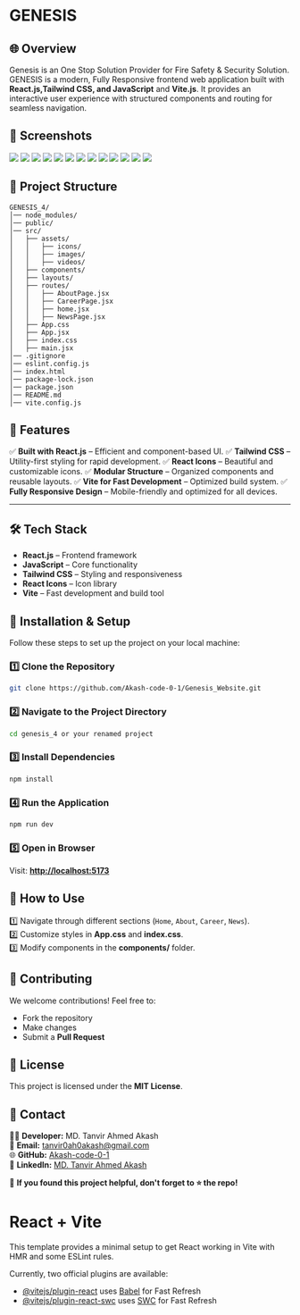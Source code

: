 # GENESIS

## 🌐 Overview
Genesis is an One Stop Solution Provider for Fire Safety & Security Solution.
GENESIS is a modern, Fully Responsive frontend web application built with **React.js,Tailwind CSS, and JavaScript** and **Vite.js**. It provides an interactive user experience with structured components and routing for seamless navigation. 

## 📸 Screenshots  

![](https://github.com/Akash-code-0-1/Genesis_Website/blob/main/src/assets/Web_ss/1.PNG?raw=true)
![](https://github.com/Akash-code-0-1/Genesis_Website/blob/main/src/assets/Web_ss/2.PNG?raw=true)
![](https://github.com/Akash-code-0-1/Genesis_Website/blob/main/src/assets/Web_ss/3.PNG?raw=true)
![](https://github.com/Akash-code-0-1/Genesis_Website/blob/main/src/assets/Web_ss/4.PNG?raw=true)
![](https://github.com/Akash-code-0-1/Genesis_Website/blob/main/src/assets/Web_ss/5.PNG?raw=true)
![](https://github.com/Akash-code-0-1/Genesis_Website/blob/main/src/assets/Web_ss/6.PNG?raw=true)
![](https://github.com/Akash-code-0-1/Genesis_Website/blob/main/src/assets/Web_ss/7.PNG?raw=true)
![](https://github.com/Akash-code-0-1/Genesis_Website/blob/main/src/assets/Web_ss/8.PNG?raw=true)
![](https://github.com/Akash-code-0-1/Genesis_Website/blob/main/src/assets/Web_ss/9.PNG?raw=true)
![](https://github.com/Akash-code-0-1/Genesis_Website/blob/main/src/assets/Web_ss/10.PNG?raw=true)
![](https://github.com/Akash-code-0-1/Genesis_Website/blob/main/src/assets/Web_ss/11.PNG?raw=true)
![](https://github.com/Akash-code-0-1/Genesis_Website/blob/main/src/assets/Web_ss/12.PNG?raw=true)
![](https://github.com/Akash-code-0-1/Genesis_Website/blob/main/src/assets/Web_ss/13.PNG?raw=true)


## 📂 Project Structure
```
GENESIS_4/
│── node_modules/
│── public/
│── src/
│   ├── assets/
│   │   ├── icons/
│   │   ├── images/
│   │   ├── videos/
│   ├── components/
│   ├── layouts/
│   ├── routes/
│   │   ├── AboutPage.jsx
│   │   ├── CareerPage.jsx
│   │   ├── home.jsx
│   │   ├── NewsPage.jsx
│   ├── App.css
│   ├── App.jsx
│   ├── index.css
│   ├── main.jsx
│── .gitignore
│── eslint.config.js
│── index.html
│── package-lock.json
│── package.json
│── README.md
│── vite.config.js
```

## 📌 Features

✅ **Built with React.js** – Efficient and component-based UI.
✅ **Tailwind CSS** – Utility-first styling for rapid development.
✅ **React Icons** – Beautiful and customizable icons.
✅ **Modular Structure** – Organized components and reusable layouts.
✅ **Vite for Fast Development** – Optimized build system.
✅ **Fully Responsive Design** – Mobile-friendly and optimized for all devices.

---

## 🛠️ Tech Stack

- **React.js** – Frontend framework
- **JavaScript** – Core functionality
- **Tailwind CSS** – Styling and responsiveness
- **React Icons** – Icon library
- **Vite** – Fast development and build tool


## 💽 Installation & Setup
Follow these steps to set up the project on your local machine:

### 1️⃣ Clone the Repository
```sh
git clone https://github.com/Akash-code-0-1/Genesis_Website.git
```

### 2️⃣ Navigate to the Project Directory
```sh
cd genesis_4 or your renamed project
```

### 3️⃣ Install Dependencies
```sh
npm install
```

### 4️⃣ Run the Application
```sh
npm run dev
```

### 5️⃣ Open in Browser
Visit: **[http://localhost:5173](http://localhost:5173)**

## 📌 How to Use
1️⃣ Navigate through different sections (`Home`, `About`, `Career`, `News`).  
2️⃣ Customize styles in **App.css** and **index.css**.  
3️⃣ Modify components in the **components/** folder.  

## 🎯 Contributing
We welcome contributions! Feel free to:
- Fork the repository
- Make changes
- Submit a **Pull Request**

## 📝 License
This project is licensed under the **MIT License**.

## 💌 Contact
👨‍💻 **Developer:** MD. Tanvir Ahmed Akash  
📧 **Email:** tanvir0ah0akash@gmail.com  
🌐 **GitHub:** [Akash-code-0-1](https://github.com/Akash-code-0-1)  
💼 **LinkedIn:** [MD. Tanvir Ahmed Akash](https://www.linkedin.com/in/md-tanvir-ahmed-akash-8ba50b2b9/)  

🚀 **If you found this project helpful, don't forget to ⭐ the repo!**






# React + Vite

This template provides a minimal setup to get React working in Vite with HMR and some ESLint rules.

Currently, two official plugins are available:

- [@vitejs/plugin-react](https://github.com/vitejs/vite-plugin-react/blob/main/packages/plugin-react/README.md) uses [Babel](https://babeljs.io/) for Fast Refresh
- [@vitejs/plugin-react-swc](https://github.com/vitejs/vite-plugin-react-swc) uses [SWC](https://swc.rs/) for Fast Refresh
